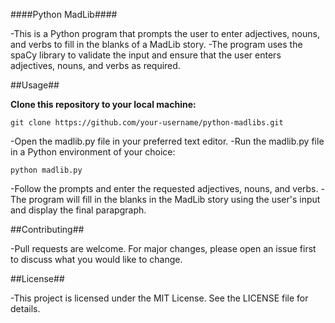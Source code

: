 ####Python MadLib####

-This is a Python program that prompts the user to enter adjectives, nouns, and verbs to fill in the blanks of a MadLib story. 
-The program uses the spaCy library to validate the input and ensure that the user enters adjectives, nouns, and verbs as required.

##Usage##

**Clone this repository to your local machine:**

`git clone https://github.com/your-username/python-madlibs.git`

-Open the madlib.py file in your preferred text editor.
-Run the madlib.py file in a Python environment of your choice:

`python madlib.py`

-Follow the prompts and enter the requested adjectives, nouns, and verbs.
-The program will fill in the blanks in the MadLib story using the user's input and display the final parapgraph.

##Contributing##

-Pull requests are welcome. For major changes, please open an issue first to discuss what you would like to change.

##License##

-This project is licensed under the MIT License. See the LICENSE file for details.


